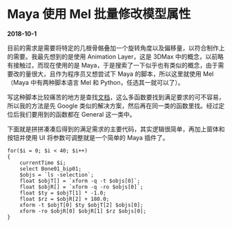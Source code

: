 # Maya 使用 Mel 批量修改模型属性

**2018-10-1**

目前的需求是需要将特定的几根骨骼叠加一个旋转角度以及偏移量，以符合制作上的需要。我最先想到的是使用 Animation Layer，这是 3DMax 中的概念，以前略有接触过，而现在使用的是 Maya，于是搜索了一下似乎也有类似的概念，由于需要改的量很大，且作为程序员又想尝试下 Maya 的脚本，所以这里就使用 Mel（Maya 中有两种脚本语言 Mel 和 Python，任选其一就可以了）。

写这种脚本比较痛苦的地方是查找[文档](http://help.autodesk.com/cloudhelp/2015/CHS/Maya-Tech-Docs/Commands/index.html)，这么多函数要找到满足要求的可不容易，所以我的方法是先 Google 类似的解决方案，然后再在同一类的函数里找。经过定位后我们要用到的函数都在 General 这一类中。

下面就是拼拼凑凑后得到的满足需求的主要代码，其实逻辑很简单，再加上窗体和按钮并使用 UI 将参数可调整就是一个简单的 Maya 插件了。

	for($i = 0; $i < 40; $i++)
	{
		currentTime $i;
		select Bone01_bip01;
		$objs = `ls -selection`;
		float $objT[] = `xform -q -t $objs[0]`;
		float $objR[] = `xform -q -ro $objs[0]`;
		float $ty = $objT[1] * -1.0;
		float $rz = $objR[2] + 180.0;
		xform -t $objT[0] $ty $objT[2] $objs[0];
		xform -ro $objR[0] $objR[1] $rz $objs[0];
	}